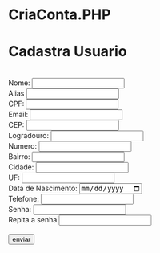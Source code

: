 # CriaConta.PHP

<?php
include('segurancazero.php');
include('conn.php');

if($_SERVER['REQUEST_METHOD']=='POST'){
    $nome = $_POST['nome'];
    $apelido = $_POST['alias'];
    $cpf = $_POST['cpf'];
    $email = $_POST['email'];
    $cep = $_POST['cep'];
    $rua = $_POST['rua'];
    $numero = $_POST['numero'];
    $bairro = $_POST['bairro'];
    $cidade = $_POST['cidade'];
    $uf = $_POST['uf'];
    $nascimento = $_POST['dt_nascimento'];
    $telefone = $_POST['telefone'];
    $nivel = 1;
    $senha = $_POST['senha'];
    $senha2 = $_POST['senha2'];

    //verifique se as senhas são iguais//
    if($senha!=$senha2){
        header('Location:cadastracliente.php?msg=As senhas devem ser iguais');
        exit();
    }


//verifique se o e-mail está cadastrado//
$sql = "SELECT COUNT(*) FROM tb_usuarios WHERE email_usuario = '$email'";
$result = mysqli_query($link, $sql);
$quant = mysqli_fetch_array($result);
mysqli_close($link);

if($quant[0] == 1){
    header('Location: cadastracliente.php?msg=Email já cadastrado');
    exit();
}
$sql ="INSERT INTO `tb_usuarios`(`nome_usuario`, `apelido_usuario`, `cpf_usuario`, `email_usuario`, `cep_usuario`, 
`rua_usuario`, `numero_rua_usuario`, `bairro_usuario`, `cidade_usuario`, `uf_usuario`, `nascimento_usuario`, `senha_usuario`, 
`telefone_usuario`, `nivel_usuario`) VALUES ('$nome','$apelido'
,'$cpf','$email','$cep','$rua','$numero','$bairro','$cidade','$uf','$nascimento','$senha',
'$telefone','$nivel')";

mysqli_query($link,$sql);

mysqli_close($link);
header('location: login.php?msg=Conta criada, faça seu login.');
exit();

}
?>
<!DOCTYPE html>
<html lang="pt-br">
<head>
    <meta charset="UTF-8">
    <meta name="viewport" content="width=device-width, initial-scale=1.0">
    <link rel="stylesheet" href="cadastra.css">
    <title>Cadastra Usuario</title>
</head>
<body>
    <h1>Cadastra Usuario</h1>
    <br>
<?php
include('msg_user.php');
?>
    <form action="criaconta.php" method="post">
        <label for="nome">Nome:</label>
        <input type="text" name="nome" id="nome" maxlength="50" required>
        <br>
        <label for="apelido">Alias</label>
        <input type="text" name="apelido" id="alias" maxlength="15" required>
        <br>
        <label for="cpf">CPF:</label>
        <input type="text" name="cpf" id="cpf" maxlength="14" required>
        <br>
        <label for="email">Email:</label>
        <input type="email" name="email" id="email" maxlength="50" required>
        <br>
        <label for="cep">CEP:</label>
        <input type="text" name="cep" id="cep" maxlength="9" required>
        <br>
        <label for="rua">Logradouro:</label>
        <input type="text" name="rua" id="rua" maxlength="50" required>
        <br>
        <label for="numero">Numero:</label>
        <input type="text" name="numero" id="numero" maxlength="5" required>
        <br>
        <label for="bairro">Bairro:</label>
        <input type="text" name="bairro" id="bairoo" maxlength="30" required>
        <br>
        <label for="cidade">Cidade:</label>
        <input type="text" name="cidade" id="cidade" maxlength="30" required>
        <br>
        <label for="uf">UF:</label>
        <input type="text" name="uf" id="uf" maxlength="2" required>
        <br>
        <label for="dt_nascimento">Data de Nascimento:</label>
        <input type="date" name="dt_nascimento" id="dt_nascimento" required>
        <br>
        <label for="telefone">Telefone:</label>
        <input type="text" name="telefone" id="telefone" maxlength="11" required>
        <br>
        <label for="senha">Senha:</label>
        <input type="password" name="senha" id="senha" required>
        <br>
        <label for="senha2">Repita a senha</label>
        <input type="password" name="senha2" id="senha2" required>
        <br>
        <br>
        <input type="submit" value="enviar">
    </form>
</body>
</html>
<script>
        document.addEventListener("DOMContentLoaded", function() {
            const cepInput = document.getElementById("cep");
 
  cepInput.addEventListener("blur", function() {
                let cep = cepInput.value.replace(/\D/g, ''); // Remove tudo que não é número
 
  if (cep.length === 8) { // Valida se são 8 dígitos
                    fetch(`https://viacep.com.br/ws/${cep}/json/`)
                        .then(response => {
                            if (!response.ok) {
                                throw new Error('Erro ao buscar o CEP');
                            }
                            return response.json();
                        })
                        .then(data => {
                            if (data.erro) {
                                alert("CEP não encontrado.");
                                return;
                            }
                            // Preenche os campos do formulário
                            document.getElementById("rua").value = data.logradouro;
                            document.getElementById("bairro").value = data.bairro;
                            document.getElementById("cidade").value = data.localidade;
                            document.getElementById("uf").value = data.uf;
                        })
                        .catch(error => {
                            console.error("Erro na busca do CEP: ", error);
                            alert("Não foi possível buscar o endereço.");
                        });
                } else {
                    alert("Formato de CEP inválido. Deve conter 8 dígitos numéricos.");
                }
            });
        });
</script>
